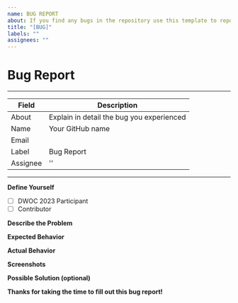 ```yaml
---
name: BUG REPORT
about: If you find any bugs in the repository use this template to report them
title: "[BUG]"
labels: ""
assignees: ""
---
```


# Bug Report

<!-- If you found a bug in the code, please report it using this template. -->

---

| Field    | Description                               |
| -------- | ----------------------------------------- |
| About    | Explain in detail the bug you experienced |
| Name     | Your GitHub name                          |
| Email    |                                           |
| Label    | Bug Report                                |
| Assignee | ''                                        |

<!-- Your GitHub profile link -->

---

**Define Yourself**

- [ ] DWOC 2023 Participant
- [ ] Contributor

<!-- Have you talked to any of the Moderators or Project Admin (Prathima Kadari) before creating this issue? If not, please have a quick discussion first and then once approved, create this bug report. -->

**Describe the Problem**

<!-- A clear and concise description of what the problem is. -->

**Expected Behavior**

<!-- A clear and concise description of what you expected to happen. -->

**Actual Behavior**

<!-- A clear and concise description of what actually happened. -->

**Screenshots**

<!-- If applicable, add screenshots to help explain the bug. -->

**Possible Solution (optional)**

<!-- If you have suggestions on a possible solution, please describe it here. -->


**Thanks for taking the time to fill out this bug report!**
